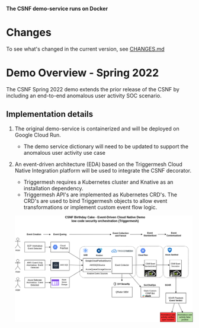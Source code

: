 **The CSNF demo-service runs on Docker**

# Changes

To see what's changed in the current version, see [CHANGES.md](https://github.com/onug/CSNF/blob/main/birthday-cake/CHANGES.md)

# Demo Overview - Spring 2022 

The CSNF Spring 2022 demo extends the prior release of the CSNF by including an end-to-end anomalous user activity SOC scenario. 

## Implementation details

1. The original demo-service is containerized and will be deployed on Google Cloud Run. 

   - The demo service dictionary will need to be updated to support the anomalous user activity use case

2. An event-driven architecture (EDA) based on the Triggermesh Cloud Native Integration platform will be used to integrate the CSNF decorator. 

   - Triggermesh  requires a Kubernetes cluster and Knative as an installation dependency. 
   - Triggermesh API's are implemented as Kubernetes CRD's. The CRD's are used to bind Triggermesh objects to allow event transformations or implement custom event flow logic.  

   

   ![Birthday Cake Diagram](img/csnf-bday-Triggermesh.png)

   